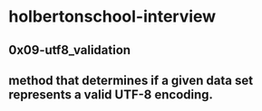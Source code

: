# holbertonschool-interview

## 0x09-utf8_validation

## method that determines if a given data set represents a valid UTF-8 encoding.